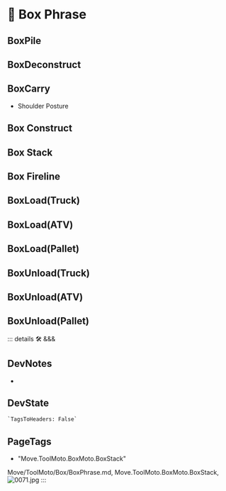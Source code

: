 
# 🔷 <moto>Box Phrase</moto>

## BoxPile

## BoxDeconstruct

## BoxCarry

- Shoulder Posture

## Box Construct

## Box Stack

## Box Fireline

## BoxLoad(Truck)

## BoxLoad(ATV)

## BoxLoad(Pallet)

## BoxUnload(Truck)

## BoxUnload(ATV)

## BoxUnload(Pallet)

::: details 🛠 <dev>&&&</dev>

## DevNotes

-

## DevState

```py
`TagsToHeaders: False`
```

<h2>PageTags</h2>

- "Move.ToolMoto.BoxMoto.BoxStack"

Move/ToolMoto/Box/BoxPhrase.md, <dev>Move.ToolMoto.BoxMoto.BoxStack</dev>, ![0071.jpg](/PaperPhoto/0071.jpg)
:::
